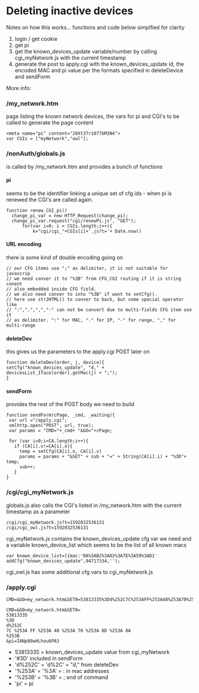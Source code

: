 # Deleting inactive devices

Notes on how this works... functions and code below simplfied for clarity

1. login / get cookie
2. get pi
3. get the known_devices_update variable/number by calling cgi_myNetwork.js with the current timestamp
4. generate the post to apply.cgi with the known_devices_update id, the encoded MAC and pi value per the formats specified in deleteDevice and sendForm

More info: 

### /my_network.htm
page listing the known network devices, the vars for pi and CGI's to be called to generate the page content

```
<meta name="pi" content="28Xt37r1077bM3N4">
var CGIs = ["myNetwork","owl"];
```

### /nonAuth/globals.js
is called by /my_network.htm and provides a bunch of functions

#### pi
seems to be the identifier linking a unique set of cfg ids - when pi is renewed the CGI's are called again.
```
function renew_CGI_pi()
  change_pi_var = new HTTP_Request(change_pi);
  change_pi_var.request("cgi/renewPi.js", "GET");
	  for(var i=0; i < CGIs.length;i++){
		  k="cgi/cgi_"+CGIs[i]+'.js?t='+ Date.now()
```

#### URL encoding
there is some kind of double encoding going on
```
// our CFG items use ";" as delimiter, it is not suitable for javascrip
// we need conver it to "%3B" from CFG_CGI routing if it is string conent
// also embedded inside CFG field.
// we also need conver to into "%3B" if want to setCfg().
// here use str2HTML() to conver to back, but some special operator like
// ":",".",",","-" can not be convert due to multi-fields CFG item use it
// as delimiter. ":" for MAC, "." for IP, "-" for range, "," for multi-range
```

#### deleteDev

this gives us the parameters to the apply.cgi POST later on
```
function deleteDev(order, j, device){
setCfg("known_devices_update", "d," + devicesList_Iface[order].getMac(j) + ";");
}
```

#### sendForm
provides the rest of the POST body we need to build

```
function sendForm(cPage, _cmd, _waiting){
 var url ="/apply.cgi";
 xmlhttp.open("POST", url, true);
 var params = "CMD="+_cmd+ "&GO="+cPage;

 for (var i=0;i<CA.length;i++){
   if (CA[i].v!=CA[i].o){
     temp = setCfg(CA[i].n, CA[i].v)
     params = params + "&SET" + sub + "=" + String(CA[i].i) + "%3D"+ temp;
     sub++;
   }
}
```


### /cgi/cgi_myNetwork.js
globals.js also calls the CGI's listed in /my_network.htm with the current timestamp as a parameter

```
/cgi/cgi_myNetwork.js?t=1592032536131
/cgi/cgi_owl.js?t=1592032536131
```

cgi_myNetwork.js contains the known_devices_update cfg var we need and a variable known_device_list which seems to be the list of all known macs

```
var known_device_list=[{mac:'0A%3AB2%3A02%3A7E%3A59%3AD1'
addCfg("known_devices_update",94717334,'');
```

cgi_owl.js has some additional cfg vars to cgi_myNetwork.js


### /apply.cgi

```
CMD=&GO=my_network.htm&SET0=53813335%3Dd%252C7C%253AFF%253A48%253A70%253A8D%253A8A%253B&pi=IANp88wHLhou6PA3

CMD=&GO=my_network.htm&SET0= 
53813335 
%3D 
d%252C 
7C %253A FF %253A 48 %253A 70 %253A 8D %253A 8A 
%253B  
&pi=IANp88wHLhou6PA3
```
- 53813335 = known_devices_update value from cgi_myNetwork
- '#3D' included in sendForm
- 'd%252C' = 'd%2C' = "d," from deleteDev
- '%253A' = '%3A' = : in mac addresses
- '%253B' = '%3B' = ; end of command
- 'pi' = pi
